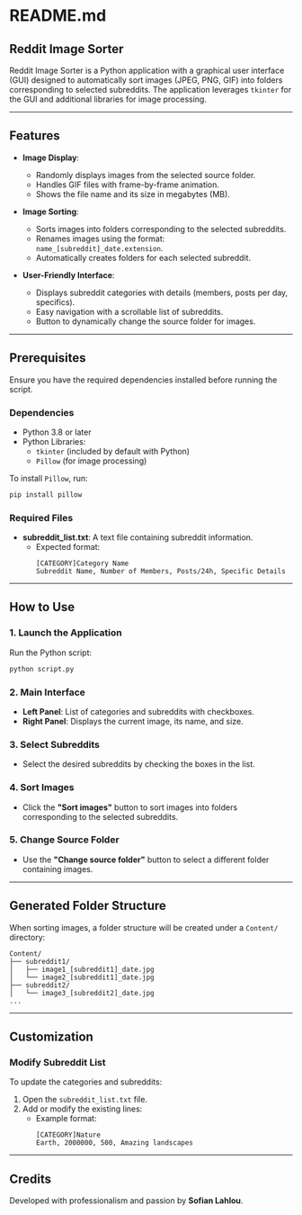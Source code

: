 # **README.md**

## **Reddit Image Sorter**

Reddit Image Sorter is a Python application with a graphical user interface (GUI) designed to automatically sort images (JPEG, PNG, GIF) into folders corresponding to selected subreddits. The application leverages `tkinter` for the GUI and additional libraries for image processing.

---

## **Features**

- **Image Display**:
  - Randomly displays images from the selected source folder.
  - Handles GIF files with frame-by-frame animation.
  - Shows the file name and its size in megabytes (MB).

- **Image Sorting**:
  - Sorts images into folders corresponding to the selected subreddits.
  - Renames images using the format: `name_[subreddit]_date.extension`.
  - Automatically creates folders for each selected subreddit.

- **User-Friendly Interface**:
  - Displays subreddit categories with details (members, posts per day, specifics).
  - Easy navigation with a scrollable list of subreddits.
  - Button to dynamically change the source folder for images.

---

## **Prerequisites**

Ensure you have the required dependencies installed before running the script.

### **Dependencies**
- Python 3.8 or later
- Python Libraries:
  - `tkinter` (included by default with Python)
  - `Pillow` (for image processing)
  
To install `Pillow`, run:
```bash
pip install pillow
```

### **Required Files**
- **subreddit_list.txt**: A text file containing subreddit information.
  - Expected format:
    ```
    [CATEGORY]Category Name
    Subreddit Name, Number of Members, Posts/24h, Specific Details
    ```

---

## **How to Use**

### **1. Launch the Application**
Run the Python script:
```bash
python script.py
```

### **2. Main Interface**
- **Left Panel**: List of categories and subreddits with checkboxes.
- **Right Panel**: Displays the current image, its name, and size.

### **3. Select Subreddits**
- Select the desired subreddits by checking the boxes in the list.

### **4. Sort Images**
- Click the **"Sort images"** button to sort images into folders corresponding to the selected subreddits.

### **5. Change Source Folder**
- Use the **"Change source folder"** button to select a different folder containing images.

---

## **Generated Folder Structure**

When sorting images, a folder structure will be created under a `Content/` directory:
```
Content/
├── subreddit1/
│   ├── image1_[subreddit1]_date.jpg
│   └── image2_[subreddit1]_date.jpg
├── subreddit2/
│   └── image3_[subreddit2]_date.jpg
...
```

---

## **Customization**

### Modify Subreddit List
To update the categories and subreddits:
1. Open the `subreddit_list.txt` file.
2. Add or modify the existing lines:
   - Example format:
     ```
     [CATEGORY]Nature
     Earth, 2000000, 500, Amazing landscapes
     ```

---

## **Credits**
Developed with professionalism and passion by **Sofian Lahlou**.
